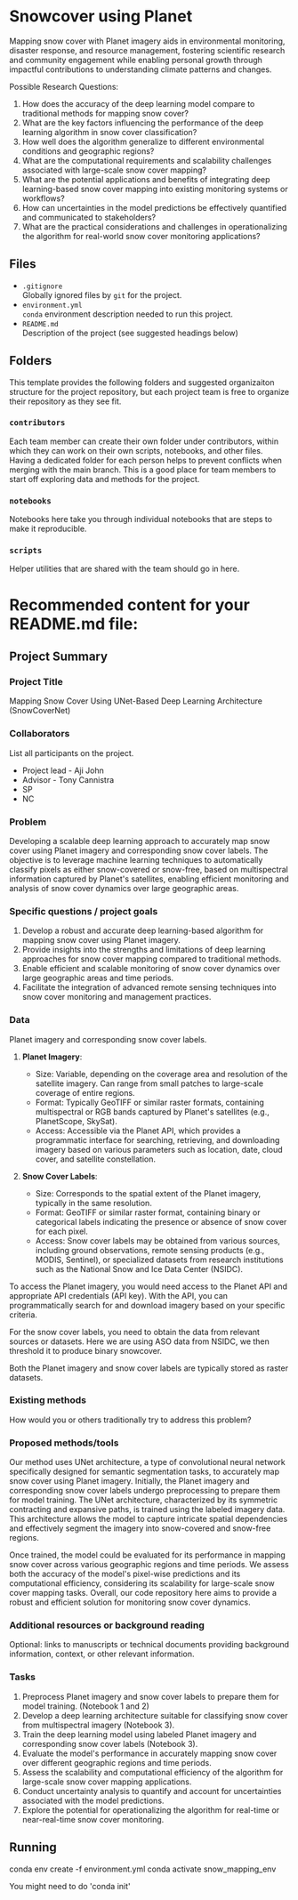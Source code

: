 # Snowcover using Planet

Mapping snow cover with Planet imagery aids in environmental monitoring, disaster response, and resource management, fostering scientific research and community engagement while enabling personal growth through impactful contributions to understanding climate patterns and changes.

Possible Research Questions:
1. How does the accuracy of the deep learning model compare to traditional methods for mapping snow cover?
2. What are the key factors influencing the performance of the deep learning algorithm in snow cover classification?
3. How well does the algorithm generalize to different environmental conditions and geographic regions?
4. What are the computational requirements and scalability challenges associated with large-scale snow cover mapping?
5. What are the potential applications and benefits of integrating deep learning-based snow cover mapping into existing monitoring systems or workflows?
6. How can uncertainties in the model predictions be effectively quantified and communicated to stakeholders?
7. What are the practical considerations and challenges in operationalizing the algorithm for real-world snow cover monitoring applications?

## Files

* `.gitignore`
<br> Globally ignored files by `git` for the project.
* `environment.yml`
<br> `conda` environment description needed to run this project.
* `README.md`
<br> Description of the project (see suggested headings below)

## Folders

This template provides the following folders and suggested organizaiton structure for the project repository, but each project team is free to organize their repository as they see fit.

### `contributors`
Each team member can create their own folder under contributors, within which they can work on their own scripts, notebooks, and other files. Having a dedicated folder for each person helps to prevent conflicts when merging with the main branch. This is a good place for team members to start off exploring data and methods for the project.

### `notebooks`
Notebooks here take you through individual notebooks that are steps to make it reproducible.

### `scripts`
Helper utilities that are shared with the team should go in here.

# Recommended content for your README.md file:

## Project Summary

### Project Title

Mapping Snow Cover Using UNet-Based Deep Learning Architecture (SnowCoverNet)

### Collaborators

List all participants on the project.

* Project lead - Aji John
* Advisor - Tony Cannistra
* SP
* NC


### Problem

Developing a scalable deep learning approach to accurately map snow cover using Planet imagery and corresponding snow cover labels. The objective is to leverage machine learning techniques to automatically classify pixels as either snow-covered or snow-free, based on multispectral information captured by Planet's satellites, enabling efficient monitoring and analysis of snow cover dynamics over large geographic areas.

### Specific questions / project goals

1. Develop a robust and accurate deep learning-based algorithm for mapping snow cover using Planet imagery.
2. Provide insights into the strengths and limitations of deep learning approaches for snow cover mapping compared to traditional methods.
3. Enable efficient and scalable monitoring of snow cover dynamics over large geographic areas and time periods.
4. Facilitate the integration of advanced remote sensing techniques into snow cover monitoring and management practices.


### Data

Planet imagery and corresponding snow cover labels.

1. **Planet Imagery**:
   - Size: Variable, depending on the coverage area and resolution of the satellite imagery. Can range from small patches to large-scale coverage of entire regions.
   - Format: Typically GeoTIFF or similar raster formats, containing multispectral or RGB bands captured by Planet's satellites (e.g., PlanetScope, SkySat).
   - Access: Accessible via the Planet API, which provides a programmatic interface for searching, retrieving, and downloading imagery based on various parameters such as location, date, cloud cover, and satellite constellation.

2. **Snow Cover Labels**:
   - Size: Corresponds to the spatial extent of the Planet imagery, typically in the same resolution.
   - Format: GeoTIFF or similar raster format, containing binary or categorical labels indicating the presence or absence of snow cover for each pixel.
   - Access: Snow cover labels may be obtained from various sources, including ground observations, remote sensing products (e.g., MODIS, Sentinel), or specialized datasets from research institutions such as the National Snow and Ice Data Center (NSIDC).

To access the Planet imagery, you would need access to the Planet API and appropriate API credentials (API key). With the API, you can programmatically search for and download imagery based on your specific criteria.

For the snow cover labels, you need to obtain the data from relevant sources or datasets. Here we are using ASO data from NSIDC, we then threshold it to produce binary snowcover.

Both the Planet imagery and snow cover labels are typically stored as raster datasets.

### Existing methods

How would you or others traditionally try to address this problem?

### Proposed methods/tools

Our method uses UNet architecture, a type of convolutional neural network specifically designed for semantic segmentation tasks, to accurately map snow cover using Planet imagery. Initially, the Planet imagery and corresponding snow cover labels undergo preprocessing to prepare them for model training. The UNet architecture, characterized by its symmetric contracting and expansive paths, is trained using the labeled imagery data. This architecture allows the model to capture intricate spatial dependencies and effectively segment the imagery into snow-covered and snow-free regions.

Once trained, the model could be evaluated for its performance in mapping snow cover across various geographic regions and time periods. We assess both the accuracy of the model's pixel-wise predictions and its computational efficiency, considering its scalability for large-scale snow cover mapping tasks. Overall, our code repository here aims to provide a robust and efficient solution for monitoring snow cover dynamics.

### Additional resources or background reading

Optional: links to manuscripts or technical documents providing background information, context, or other relevant information.

### Tasks

1. Preprocess Planet imagery and snow cover labels to prepare them for model training. (Notebook 1 and 2)
2. Develop a deep learning architecture suitable for classifying snow cover from multispectral imagery (Notebook 3).
3. Train the deep learning model using labeled Planet imagery and corresponding snow cover labels (Notebook 3).
4. Evaluate the model's performance in accurately mapping snow cover over different geographic regions and time periods.
5. Assess the scalability and computational efficiency of the algorithm for large-scale snow cover mapping applications.
6. Conduct uncertainty analysis to quantify and account for uncertainties associated with the model predictions.
7. Explore the potential for operationalizing the algorithm for real-time or near-real-time snow cover monitoring.

## Running

conda env create -f environment.yml
conda activate snow_mapping_env

You might need to do 'conda init'